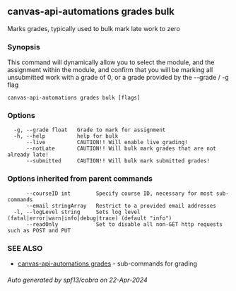 ## canvas-api-automations grades bulk

Marks grades, typically used to bulk mark late work to zero

### Synopsis

This command will dynamically allow you to select the module, and
the assignment within the module, and confirm that you will be marking all
unsubmitted work with a grade of 0, or a grade provided by the
--grade / -g flag

```
canvas-api-automations grades bulk [flags]
```

### Options

```
  -g, --grade float   Grade to mark for assignment
  -h, --help          help for bulk
      --live          CAUTION!! Will enable live grading!
      --notLate       CAUTION!! Will bulk mark grades that are not already late!
      --submitted     CAUTION!! Will bulk mark submitted grades!
```

### Options inherited from parent commands

```
      --courseID int        Specify course ID, necessary for most sub-commands
      --email stringArray   Restrict to a provided email addresses
  -l, --logLevel string     Sets log level (fatal|error|warn|info|debug|trace) (default "info")
      --readOnly            Set to disable all non-GET http requests such as POST and PUT
```

### SEE ALSO

* [canvas-api-automations grades](canvas-api-automations_grades.md)	 - sub-commands for grading

###### Auto generated by spf13/cobra on 22-Apr-2024
